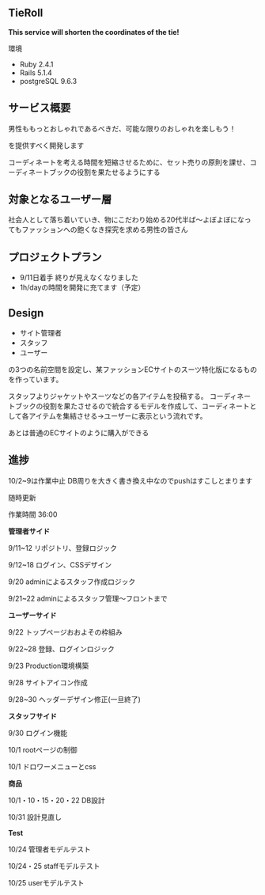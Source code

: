 TieRoll
-

**This service will shorten the coordinates of the tie!**

環境

* Ruby 2.4.1
* Rails 5.1.4
* postgreSQL 9.6.3


サービス概要
-

男性ももっとおしゃれであるべきだ、可能な限りのおしゃれを楽しもう！

を提供すべく開発します

コーディネートを考える時間を短縮させるために、セット売りの原則を課せ、コーディネートブックの役割を果たせるようにする


対象となるユーザー層
-

社会人として落ち着いていき、物にこだわり始める20代半ば〜よぼよぼになってもファッションへの飽くなき探究を求める男性の皆さん

プロジェクトプラン
-

* 9/11日着手 終りが見えなくなりました
* 1h/dayの時間を開発に充てます（予定）

Design
-

* サイト管理者
* スタッフ
* ユーザー

の3つの名前空間を設定し、某ファッションECサイトのスーツ特化版になるものを作っています。

スタッフよりジャケットやスーツなどの各アイテムを投稿する。
コーディネートブックの役割を果たさせるので統合するモデルを作成して、コーディネートとして各アイテムを集結させる→ユーザーに表示という流れです。

あとは普通のECサイトのように購入ができる

進捗
-

10/2~9は作業中止
DB周りを大きく書き換え中なのでpushはすこしとまります

随時更新

作業時間 36:00


**管理者サイド**

9/11~12 リポジトリ、登録ロジック

9/12~18 ログイン、CSSデザイン

9/20 adminによるスタッフ作成ロジック

9/21~22 adminによるスタッフ管理〜フロントまで

**ユーザーサイド**

9/22 トップページおおよその枠組み

9/22~28 登録、ログインロジック

9/23 Production環境構築

9/28 サイトアイコン作成

9/28~30 ヘッダーデザイン修正(一旦終了)


**スタッフサイド**

9/30 ログイン機能

10/1 rootページの制御

10/1 ドロワーメニューとcss


**商品**

10/1・10・15・20・22 DB設計

<!-- 10/22・23~ 投稿機能 -->
10/31 設計見直し


**Test**

10/24 管理者モデルテスト

10/24・25 staffモデルテスト

10/25 userモデルテスト
